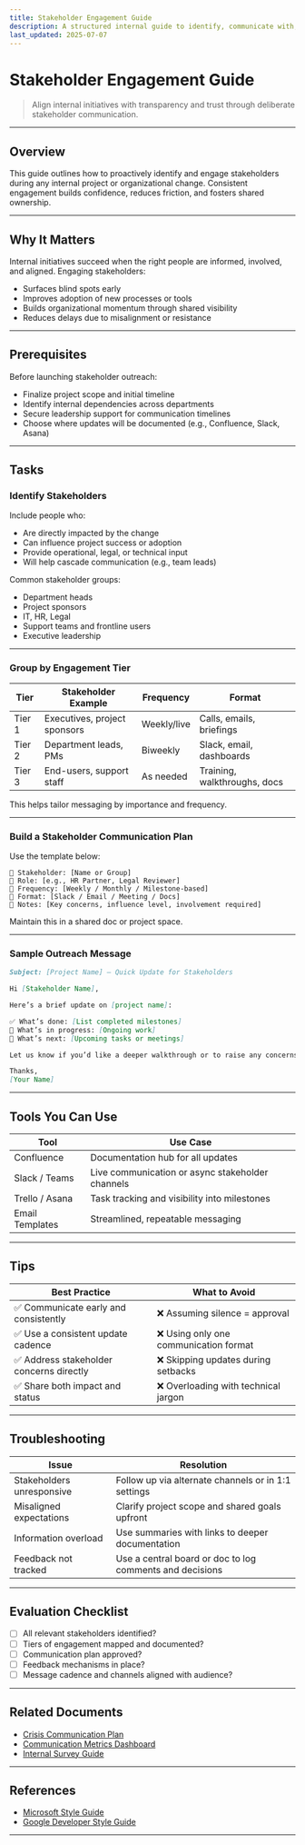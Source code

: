 ```yaml
---
title: Stakeholder Engagement Guide
description: A structured internal guide to identify, communicate with, and involve key stakeholders across initiatives.
last_updated: 2025-07-07
---
```


# Stakeholder Engagement Guide

> Align internal initiatives with transparency and trust through deliberate stakeholder communication.

---

## Overview

This guide outlines how to proactively identify and engage stakeholders during any internal project or organizational change. Consistent engagement builds confidence, reduces friction, and fosters shared ownership.

---

## Why It Matters

Internal initiatives succeed when the right people are informed, involved, and aligned. Engaging stakeholders:

- Surfaces blind spots early  
- Improves adoption of new processes or tools  
- Builds organizational momentum through shared visibility  
- Reduces delays due to misalignment or resistance  

---

## Prerequisites

Before launching stakeholder outreach:

- Finalize project scope and initial timeline  
- Identify internal dependencies across departments  
- Secure leadership support for communication timelines  
- Choose where updates will be documented (e.g., Confluence, Slack, Asana)

---

## Tasks

### Identify Stakeholders

Include people who:

- Are directly impacted by the change  
- Can influence project success or adoption  
- Provide operational, legal, or technical input  
- Will help cascade communication (e.g., team leads)

Common stakeholder groups:

- Department heads  
- Project sponsors  
- IT, HR, Legal  
- Support teams and frontline users  
- Executive leadership  

---

### Group by Engagement Tier

| Tier   | Stakeholder Example         | Frequency        | Format                      |
|--------|-----------------------------|------------------|-----------------------------|
| Tier 1 | Executives, project sponsors| Weekly/live      | Calls, emails, briefings    |
| Tier 2 | Department leads, PMs       | Biweekly         | Slack, email, dashboards    |
| Tier 3 | End-users, support staff    | As needed        | Training, walkthroughs, docs|

This helps tailor messaging by importance and frequency.

---

### Build a Stakeholder Communication Plan

Use the template below:

```
📌 Stakeholder: [Name or Group]  
📍 Role: [e.g., HR Partner, Legal Reviewer]  
📅 Frequency: [Weekly / Monthly / Milestone-based]  
📨 Format: [Slack / Email / Meeting / Docs]  
📝 Notes: [Key concerns, influence level, involvement required]  
```

Maintain this in a shared doc or project space.

---

### Sample Outreach Message

```markdown
Subject: [Project Name] – Quick Update for Stakeholders

Hi [Stakeholder Name],

Here’s a brief update on [project name]:

✅ What’s done: [List completed milestones]  
🚧 What’s in progress: [Ongoing work]  
📅 What’s next: [Upcoming tasks or meetings]  

Let us know if you’d like a deeper walkthrough or to raise any concerns.

Thanks,  
[Your Name]
```

---

## Tools You Can Use

| Tool          | Use Case                                 |
|---------------|-------------------------------------------|
| Confluence    | Documentation hub for all updates         |
| Slack / Teams | Live communication or async stakeholder channels |
| Trello / Asana| Task tracking and visibility into milestones |
| Email Templates | Streamlined, repeatable messaging       |

---

## Tips

| Best Practice                            | What to Avoid                            |
|------------------------------------------|------------------------------------------|
| ✅ Communicate early and consistently     | ❌ Assuming silence = approval            |
| ✅ Use a consistent update cadence        | ❌ Using only one communication format    |
| ✅ Address stakeholder concerns directly  | ❌ Skipping updates during setbacks       |
| ✅ Share both impact and status           | ❌ Overloading with technical jargon      |

---

## Troubleshooting

| Issue                             | Resolution                                               |
|----------------------------------|----------------------------------------------------------|
| Stakeholders unresponsive        | Follow up via alternate channels or in 1:1 settings      |
| Misaligned expectations          | Clarify project scope and shared goals upfront           |
| Information overload             | Use summaries with links to deeper documentation         |
| Feedback not tracked             | Use a central board or doc to log comments and decisions |

---

## Evaluation Checklist

- [ ] All relevant stakeholders identified?  
- [ ] Tiers of engagement mapped and documented?  
- [ ] Communication plan approved?  
- [ ] Feedback mechanisms in place?  
- [ ] Message cadence and channels aligned with audience?

---

## Related Documents

- [Crisis Communication Plan](./crisis-communication-plan.md)  
- [Communication Metrics Dashboard](./communication-metrics-dashboard.md)  
- [Internal Survey Guide](./internal-survey-guide.md)

---

## References

- [Microsoft Style Guide](https://learn.microsoft.com/style-guide/)  
- [Google Developer Style Guide](https://developers.google.com/style)
---
